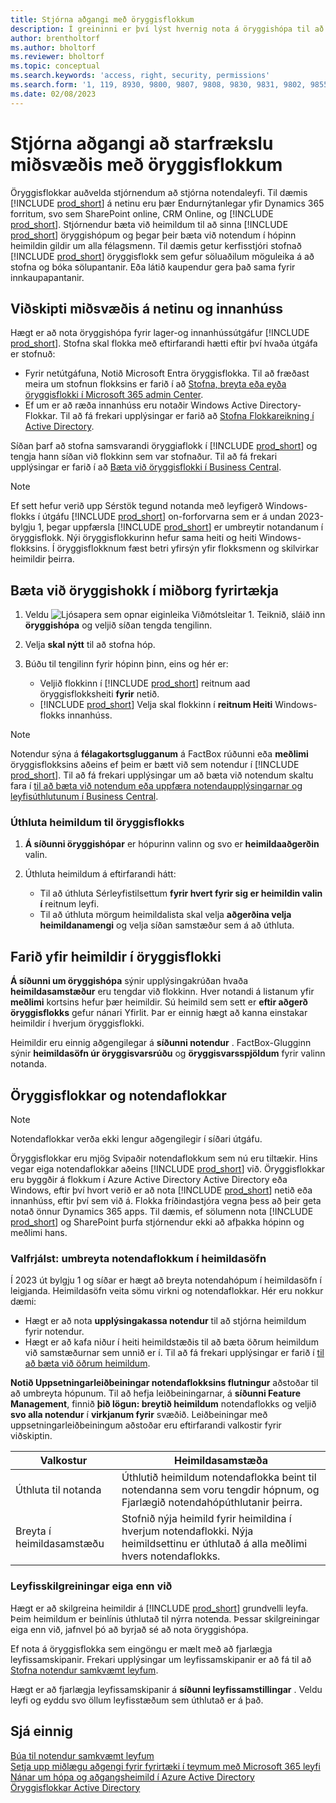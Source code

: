 ```yaml
---
title: Stjórna aðgangi með öryggisflokkum
description: Í greininni er því lýst hvernig nota á öryggishópa til að skilgreina notendaleyfi.
author: brentholtorf
ms.author: bholtorf
ms.reviewer: bholtorf
ms.topic: conceptual
ms.search.keywords: 'access, right, security, permissions'
ms.search.form: '1, 119, 8930, 9800, 9807, 9808, 9830, 9831, 9802, 9855, 9862'
ms.date: 02/08/2023
---
```


# Stjórna aðgangi að starfrækslu miðsvæðis með öryggisflokkum

Öryggisflokkar auðvelda stjórnendum að stjórna notendaleyfi. Til dæmis  [!INCLUDE [prod_short](includes/prod_short.md)]  á netinu eru þær Endurnýtanlegar yfir Dynamics 365 forritum, svo sem  SharePoint  online,  CRM Online, og [!INCLUDE [prod_short](includes/prod_short.md)]. Stjórnendur bæta við heimildum til að sinna  [!INCLUDE [prod_short](includes/prod_short.md)]  öryggishópum og þegar þeir bæta við notendum í hópinn heimildin gildir um alla félagsmenn. Til dæmis getur kerfisstjóri stofnað  [!INCLUDE [prod_short](includes/prod_short.md)]  öryggisflokk sem gefur söluaðilum möguleika á að stofna og bóka sölupantanir. Eða látið kaupendur gera það sama fyrir innkaupapantanir.

## Viðskipti miðsvæðis á netinu og innanhúss

Hægt er að nota öryggishópa fyrir lager-og innanhússútgáfur [!INCLUDE [prod_short](includes/prod_short.md)]. Stofna skal flokka með eftirfarandi hætti eftir því hvaða útgáfa er stofnuð:

* Fyrir netútgáfuna, Notið  Microsoft Entra  öryggisflokka. Til að fræðast meira um stofnun flokksins er farið í að  [Stofna, breyta eða eyða öryggisflokki í  Microsoft 365  admin Center](/microsoft-365/admin/email/create-edit-or-delete-a-security-group).
* Ef um er að ræða innanhúss eru notaðir Windows Active Directory-Flokkar. Til að fá frekari upplýsingar er farið að  [Stofna Flokkareikning í Active Directory](/windows/security/operating-system-security/network-security/windows-firewall/create-a-group-account-in-active-directory).

Síðan þarf að stofna samsvarandi öryggiaflokk í  [!INCLUDE [prod_short](includes/prod_short.md)] og tengja hann síðan við flokkinn sem var stofnaður. Til að fá frekari upplýsingar er farið í að  [Bæta við öryggisflokki í Business Central](#add-a-security-group-in-business-central).

> [!NOTE]
> Ef sett hefur verið upp Sérstök tegund notanda með leyfigerð Windows-flokks í útgáfu  [!INCLUDE [prod_short](includes/prod_short.md)]  on-forforvarna sem er á undan 2023-bylgju 1, þegar uppfærsla  [!INCLUDE [prod_short](includes/prod_short.md)]  er umbreytir notandanum í öryggisflokk. Nýi öryggisflokkurinn hefur sama heiti og heiti Windows-flokksins. Í öryggisflokknum fæst betri yfirsýn yfir flokksmenn og skilvirkar heimildir þeirra.

## Bæta við öryggishokk í miðborg fyrirtækja

1. Veldu ![Ljósapera sem opnar eiginleika Viðmótsleitar 1.](media/ui-search/search_small.png "Segðu mér hvað þú vilt gera") Teiknið, sláið inn  **öryggishópa** og veljið síðan tengda tengilinn.
1. Velja  **skal nýtt**  til að stofna hóp.
1. Búðu til tengilinn fyrir hópinn þinn, eins og hér er:

    * Veljið flokkinn í  [!INCLUDE [prod_short](includes/prod_short.md)]  reitnum aad öryggisflokksheiti  **fyrir**  netið.
    *  [!INCLUDE [prod_short](includes/prod_short.md)] Velja skal flokkinn í  **reitnum Heiti**  Windows-flokks innanhúss.

> [!NOTE]
> Notendur sýna á  **félagakortsglugganum**  á FactBox rúðunni eða  **meðlimi**  öryggisflokksins aðeins ef þeim er bætt við sem notendur í [!INCLUDE [prod_short](includes/prod_short.md)]. Til að fá frekari upplýsingar um að bæta við notendum skaltu fara í  [til að bæta við notendum eða uppfæra notendaupplýsingarnar og leyfisúthlutunum í Business Central](ui-how-users-permissions.md#adduser).  

### Úthluta heimildum til öryggisflokks

1.  **Á síðunni öryggishópar**  er hópurinn valinn og svo er  **heimildaaðgerðin**  valin.
1. Úthluta heimildum á eftirfarandi hátt:

    * Til að úthluta Sérleyfistilsettum  **fyrir hvert fyrir sig er heimildin valin í**  reitnum leyfi.
    * Til að úthluta mörgum heimildalista skal velja  **aðgerðina velja heimildanamengi**  og velja síðan samstæður sem á að úthluta.

## Farið yfir heimildir í öryggisflokki

 **Á síðunni um öryggishópa**  sýnir upplýsingakrúðan hvaða  **heimildasamstæður**  eru tengdar við flokkinn. Hver notandi á listanum yfir  **meðlimi**  kortsins hefur þær heimildir. Sú heimild sem sett er  **eftir aðgerð öryggisflokks**  gefur nánari Yfirlit. Þar er einnig hægt að kanna einstakar heimildir í hverjum öryggisflokki.

Heimildir eru einnig aðgengilegar á  **síðunni notendur** . FactBox-Glugginn sýnir  **heimildasöfn úr öryggisvarsrúðu**  og  **öryggisvarsspjöldum**  fyrir valinn notanda.

## Öryggisflokkar og notendaflokkar

> [!NOTE]
> Notendaflokkar verða ekki lengur aðgengilegir í síðari útgáfu.

Öryggisflokkar eru mjög Svipaðir notendaflokkum sem nú eru tiltækir. Hins vegar eiga notendaflokkar aðeins  [!INCLUDE [prod_short](includes/prod_short.md)] við. Öryggisflokkar eru byggðir á flokkum í  Azure Active Directory  Active Directory eða Windows, eftir því hvort verið er að nota  [!INCLUDE [prod_short](includes/prod_short.md)]  netið eða innanhúss, eftir því sem við á. Flokka fríðindastjóra vegna þess að þeir geta notað önnur Dynamics 365 apps. Til dæmis, ef sölumenn nota  [!INCLUDE [prod_short](includes/prod_short.md)]  og  SharePoint þurfa stjórnendur ekki að afþakka hópinn og meðlimi hans.

### Valfrjálst: umbreyta notendaflokkum í heimildasöfn

Í 2023 út bylgju 1 og síðar er hægt að breyta notendahópum í heimildasöfn í leigjanda. Heimildasöfn veita sömu virkni og notendaflokkar. Hér eru nokkur dæmi:

* Hægt er að nota  **upplýsingakassa notendur**  til að stjórna heimildum fyrir notendur.
* Hægt er að kafa niður í heiti heimildstæðis til að bæta öðrum heimildum við samstæðurnar sem unnið er í. Til að fá frekari upplýsingar er farið í  [til að bæta við öðrum heimildum](ui-define-granular-permissions.md#to-add-other-permission-sets).

 **Notið Uppsetningarleiðbeiningar notendaflokksins flutningur**  aðstoðar til að umbreyta hópunum. Til að hefja leiðbeiningarnar, á  **síðunni Feature Management**, finnið  **þið lögun: breytið heimildum** notendaflokks og veljið  **svo alla notendur**  í  **virkjanum fyrir**  svæðið. Leiðbeiningar með uppsetningarleiðbeiningum aðstoðar eru eftirfarandi valkostir fyrir viðskiptin.

|Valkostur  |Heimildasamstæða  |
|---------|---------|
|Úthluta til notanda     | Úthlutið heimildum notendaflokka beint til notendanna sem voru tengdir hópnum, og Fjarlægið notendahópúthlutanir þeirra.        |
|Breyta í heimildasamstæðu     | Stofnið nýja heimild fyrir heimildina í hverjum notendaflokki. Nýja heimildsettinu er úthlutað á alla meðlimi hvers notendaflokks.          |

### Leyfisskilgreiningar eiga enn við

Hægt er að skilgreina heimildir á  [!INCLUDE [prod_short](includes/prod_short.md)]  grundvelli leyfa. Þeim heimildum er beinlínis úthlutað til nýrra notenda. Þessar skilgreiningar eiga enn við, jafnvel þó að byrjað sé að nota öryggishópa.

Ef nota á öryggisflokka sem eingöngu er mælt með að fjarlægja leyfissamskipanir. Frekari upplýsingar um leyfissamskipanir er að fá til að  [Stofna notendur samkvæmt leyfum](ui-how-users-permissions.md).

Hægt er að fjarlægja leyfissamskipanir á  **síðunni leyfissamstillingar** . Veldu leyfi og eyddu svo öllum leyfisstæðum sem úthlutað er á það.

## Sjá einnig

[Búa til notendur samkvæmt leyfum](ui-how-users-permissions.md)  
[Setja upp miðlægu aðgengi fyrir fyrirtæki í teymum með  Microsoft 365  leyfi](admin-access-with-m365-license-setup.md)  
[Nánar um hópa og aðgangsheimild í Azure Active Directory](/azure/active-directory/fundamentals/concept-learn-about-groups)  
[Öryggisflokkar Active Directory](/windows-server/identity/ad-ds/manage/understand-security-groups)  